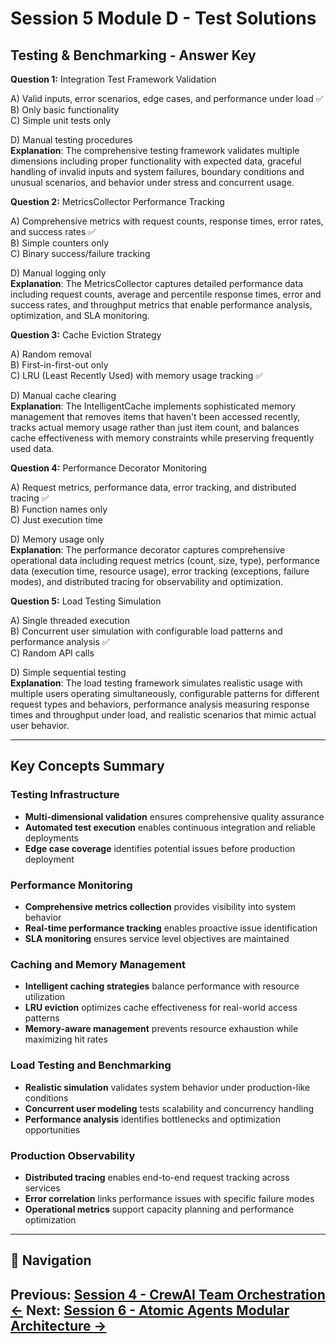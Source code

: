 # Session 5 Module D - Test Solutions

## Testing & Benchmarking - Answer Key

**Question 1:** Integration Test Framework Validation  

A) Valid inputs, error scenarios, edge cases, and performance under load ✅  
B) Only basic functionality  
C) Simple unit tests only  


D) Manual testing procedures  
**Explanation**: The comprehensive testing framework validates multiple dimensions including proper functionality with expected data, graceful handling of invalid inputs and system failures, boundary conditions and unusual scenarios, and behavior under stress and concurrent usage.

**Question 2:** MetricsCollector Performance Tracking  

A) Comprehensive metrics with request counts, response times, error rates, and success rates ✅  
B) Simple counters only  
C) Binary success/failure tracking  


D) Manual logging only  
**Explanation**: The MetricsCollector captures detailed performance data including request counts, average and percentile response times, error and success rates, and throughput metrics that enable performance analysis, optimization, and SLA monitoring.

**Question 3:** Cache Eviction Strategy  

A) Random removal  
B) First-in-first-out only  
C) LRU (Least Recently Used) with memory usage tracking ✅  


D) Manual cache clearing  
**Explanation**: The IntelligentCache implements sophisticated memory management that removes items that haven't been accessed recently, tracks actual memory usage rather than just item count, and balances cache effectiveness with memory constraints while preserving frequently used data.

**Question 4:** Performance Decorator Monitoring  

A) Request metrics, performance data, error tracking, and distributed tracing ✅  
B) Function names only  
C) Just execution time  


D) Memory usage only  
**Explanation**: The performance decorator captures comprehensive operational data including request metrics (count, size, type), performance data (execution time, resource usage), error tracking (exceptions, failure modes), and distributed tracing for observability and optimization.

**Question 5:** Load Testing Simulation  

A) Single threaded execution  
B) Concurrent user simulation with configurable load patterns and performance analysis ✅  
C) Random API calls  


D) Simple sequential testing  
**Explanation**: The load testing framework simulates realistic usage with multiple users operating simultaneously, configurable patterns for different request types and behaviors, performance analysis measuring response times and throughput under load, and realistic scenarios that mimic actual user behavior.

---

## Key Concepts Summary

### Testing Infrastructure

- **Multi-dimensional validation** ensures comprehensive quality assurance
- **Automated test execution** enables continuous integration and reliable deployments
- **Edge case coverage** identifies potential issues before production deployment

### Performance Monitoring

- **Comprehensive metrics collection** provides visibility into system behavior
- **Real-time performance tracking** enables proactive issue identification
- **SLA monitoring** ensures service level objectives are maintained

### Caching and Memory Management

- **Intelligent caching strategies** balance performance with resource utilization
- **LRU eviction** optimizes cache effectiveness for real-world access patterns
- **Memory-aware management** prevents resource exhaustion while maximizing hit rates

### Load Testing and Benchmarking

- **Realistic simulation** validates system behavior under production-like conditions
- **Concurrent user modeling** tests scalability and concurrency handling
- **Performance analysis** identifies bottlenecks and optimization opportunities

### Production Observability

- **Distributed tracing** enables end-to-end request tracking across services
- **Error correlation** links performance issues with specific failure modes
- **Operational metrics** support capacity planning and performance optimization
---

## 🧭 Navigation

**Previous:** [Session 4 - CrewAI Team Orchestration ←](Session4_CrewAI_Team_Orchestration.md)
**Next:** [Session 6 - Atomic Agents Modular Architecture →](Session6_Atomic_Agents_Modular_Architecture.md)
---
